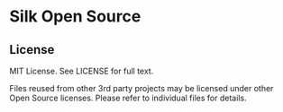 # Silk Open Source


## License
MIT License. See LICENSE for full text.

Files reused from other 3rd party projects may be licensed under other Open
Source licenses.  Please refer to individual files for details.
